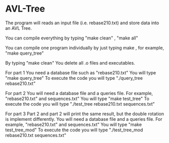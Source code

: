 # AVL-Tree

The program will reads an input file (i.e. rebase210.txt) and store data into an AVL Tree.

You can compile everything by typing "make clean" , "make all"

You can compile one program individually by just typing make <Program Name>, 
for example, "make query_tree"

By typing "make clean"
	You delete all .o files and executables.

For part 1
	You need a database file such as "rebase210.txt"
	You will type "make query_tree"
	To execute the code you will type "./query_tree rebase210.txt"
	
For part 2
	You will need a database file and a queries file. For example, "rebase210.txt" and sequences.txt"
	You will type "make test_tree"
	To execute the code you will type "./test_tree rebase210.txt sequences.txt"

For part 3
  Part 2 and part 2 will print the same result, but the double rotation is implement differently.
	You will need a database file and a queries file. For example, "rebase210.txt" and sequences.txt"
	You will type "make test_tree_mod"
	To execute the code you will type "./test_tree_mod rebase210.txt sequences.txt"
	
	

